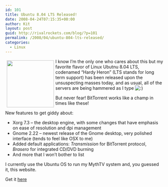 ```yaml
---
id: 101
title: Ubuntu 8.04 LTS Released!
date: 2008-04-24T07:15:35+00:00
author: Kit
layout: post
guid: http://rivalrockets.com/blog/?p=101
permalink: /2008/04/ubuntu-804-lts-released/
categories:
  - Linux
---
```

<img class="alignleft alignnone size-thumbnail wp-image-103" style="float: left; margin: 5px;" title="logo-ubuntu-only" src="http://rivalrockets.com/blog/wp-content/uploads/2008/04/logo-ubuntu-only-150x150.png" alt="" width="150" height="150" />I know I&#8217;m the only one who cares about this but my favorite flavor of Linux Ubutnu 8.04 LTS, codenamed &#8220;Hardy Heron&#8221; (LTS stands for long term support) has been released upon the unsuspecting masses today, and as usual, all of the servers are being hammered as I type  <img src='http://localhost/blog/wp-includes/images/smilies/icon_smile.gif' alt=':)' class='wp-smiley' />

But never fear! BitTorrent works like a champ in times like these!

New features to get giddy about:

  * Xorg 7.3 &#8211; the desktop engine, with some changes that have emphasis on ease of resolution and dpi management
  * Gnome 2.22 &#8211; newest release of the Gnome desktop, very polished interface (tends to feel like OSX to me)
  * Added default applications: _Transmission_ for BitTorrent protocol, _Brasero_ for integrated CD/DVD burning
  * And more that I won&#8217;t bother to list

I currently use the Ubuntu OS to run my MythTV system and, you guessed it, this website.

Get it [here](http://www.ubuntu.com/getubuntu/download)